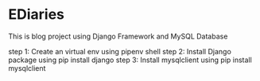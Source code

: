 # EDiaries
This is blog project using Django Framework and MySQL Database

step 1: Create an virtual env using pipenv shell
step 2: Install Django package using pip install django
step 3: Install mysqlclient using pip install mysqlclient

